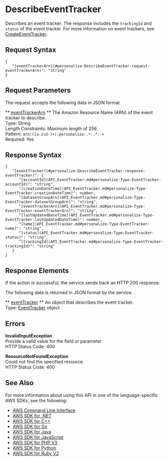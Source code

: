 # DescribeEventTracker<a name="API_DescribeEventTracker"></a>

Describes an event tracker\. The response includes the `trackingId` and `status` of the event tracker\. For more information on event trackers, see [CreateEventTracker](API_CreateEventTracker.md)\.

## Request Syntax<a name="API_DescribeEventTracker_RequestSyntax"></a>

```
{
   "[eventTrackerArn](#personalize-DescribeEventTracker-request-eventTrackerArn)": "string"
}
```

## Request Parameters<a name="API_DescribeEventTracker_RequestParameters"></a>

The request accepts the following data in JSON format\.

 ** [eventTrackerArn](#API_DescribeEventTracker_RequestSyntax) **   <a name="personalize-DescribeEventTracker-request-eventTrackerArn"></a>
The Amazon Resource Name \(ARN\) of the event tracker to describe\.  
Type: String  
Length Constraints: Maximum length of 256\.  
Pattern: `arn:([a-z\d-]+):personalize:.*:.*:.+`   
Required: Yes

## Response Syntax<a name="API_DescribeEventTracker_ResponseSyntax"></a>

```
{
   "[eventTracker](#personalize-DescribeEventTracker-response-eventTracker)": { 
      "[accountId](API_EventTracker.md#personalize-Type-EventTracker-accountId)": "string",
      "[creationDateTime](API_EventTracker.md#personalize-Type-EventTracker-creationDateTime)": number,
      "[datasetGroupArn](API_EventTracker.md#personalize-Type-EventTracker-datasetGroupArn)": "string",
      "[eventTrackerArn](API_EventTracker.md#personalize-Type-EventTracker-eventTrackerArn)": "string",
      "[lastUpdatedDateTime](API_EventTracker.md#personalize-Type-EventTracker-lastUpdatedDateTime)": number,
      "[name](API_EventTracker.md#personalize-Type-EventTracker-name)": "string",
      "[status](API_EventTracker.md#personalize-Type-EventTracker-status)": "string",
      "[trackingId](API_EventTracker.md#personalize-Type-EventTracker-trackingId)": "string"
   }
}
```

## Response Elements<a name="API_DescribeEventTracker_ResponseElements"></a>

If the action is successful, the service sends back an HTTP 200 response\.

The following data is returned in JSON format by the service\.

 ** [eventTracker](#API_DescribeEventTracker_ResponseSyntax) **   <a name="personalize-DescribeEventTracker-response-eventTracker"></a>
An object that describes the event tracker\.  
Type: [EventTracker](API_EventTracker.md) object

## Errors<a name="API_DescribeEventTracker_Errors"></a>

 **InvalidInputException**   
Provide a valid value for the field or parameter\.  
HTTP Status Code: 400

 **ResourceNotFoundException**   
Could not find the specified resource\.  
HTTP Status Code: 400

## See Also<a name="API_DescribeEventTracker_SeeAlso"></a>

For more information about using this API in one of the language\-specific AWS SDKs, see the following:
+  [AWS Command Line Interface](https://docs.aws.amazon.com/goto/aws-cli/personalize-2018-05-22/DescribeEventTracker) 
+  [AWS SDK for \.NET](https://docs.aws.amazon.com/goto/DotNetSDKV3/personalize-2018-05-22/DescribeEventTracker) 
+  [AWS SDK for C\+\+](https://docs.aws.amazon.com/goto/SdkForCpp/personalize-2018-05-22/DescribeEventTracker) 
+  [AWS SDK for Go](https://docs.aws.amazon.com/goto/SdkForGoV1/personalize-2018-05-22/DescribeEventTracker) 
+  [AWS SDK for Java](https://docs.aws.amazon.com/goto/SdkForJava/personalize-2018-05-22/DescribeEventTracker) 
+  [AWS SDK for JavaScript](https://docs.aws.amazon.com/goto/AWSJavaScriptSDK/personalize-2018-05-22/DescribeEventTracker) 
+  [AWS SDK for PHP V3](https://docs.aws.amazon.com/goto/SdkForPHPV3/personalize-2018-05-22/DescribeEventTracker) 
+  [AWS SDK for Python](https://docs.aws.amazon.com/goto/boto3/personalize-2018-05-22/DescribeEventTracker) 
+  [AWS SDK for Ruby V2](https://docs.aws.amazon.com/goto/SdkForRubyV2/personalize-2018-05-22/DescribeEventTracker) 